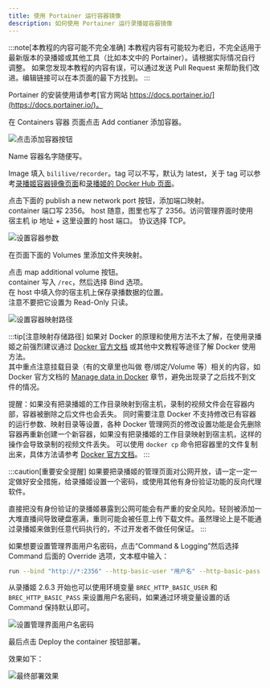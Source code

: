 ```yaml
---
title: 使用 Portainer 运行容器镜像
description: 如何使用 Portainer 运行录播姬容器镜像
---
```


:::note[本教程的内容可能不完全准确]
本教程内容有可能较为老旧，不完全适用于最新版本的录播姬或其他工具（比如本文中的 Portainer）。请根据实际情况自行调整。
如果您发现本教程的内容有误，可以通过发送 Pull Request 来帮助我们改进。编辑链接可以在本页面的最下方找到。
:::

Portainer 的安装使用请参考[官方网站 https://docs.portainer.io/](https://docs.portainer.io/)。

在 Containers 容器 页面点击 Add contianer 添加容器。

![点击添加容器按钮](@assets/install-guides/user-install-docker-portainer-1.png)

Name 容器名字随便写。

Image 填入 `bililive/recorder`。tag 可以不写，默认为 latest，关于 tag 可以参考[录播姬容器镜像页面](/install/container/)和[录播姬的 Docker Hub 页面](https://hub.docker.com/r/bililive/recorder/tags)。

点击下面的 publish a new network port 按钮，添加端口映射。  
container 端口写 2356。
host 随意，图里也写了 2356。访问管理界面时使用 宿主机 ip 地址 + 这里设置的 host 端口。
协议选择 TCP。

![设置容器参数](@assets/install-guides/user-install-docker-portainer-2.png)

在页面下面的 Volumes 里添加文件夹映射。

点击 map additional volume 按钮。  
container 写入 `/rec`，然后选择 Bind 选项。  
在 host 中填入你的宿主机上保存录播数据的位置。  
注意不要把它设置为 Read-Only 只读。

![设置容器映射路径](@assets/install-guides/user-install-docker-portainer-3.png)

:::tip[注意映射存储路径]
如果对 Docker 的原理和使用方法不太了解，在使用录播姬之前强烈建议通过 [Docker 官方文档](https://docs.docker.com/get-started/) 或其他中文教程等途径了解 Docker 使用方法。  
其中重点注意挂载目录（有的文章里也叫做 卷/绑定/Volume 等）相关的内容，如 Docker 官方文档的 [Manage data in Docker](https://docs.docker.com/storage/) 章节，避免出现录了之后找不到文件的情况。

提醒：如果没有把录播姬的工作目录映射到宿主机，录制的视频文件会在容器内部，容器被删除之后文件也会丢失。
同时需要注意 Docker 不支持修改已有容器的运行参数、映射目录等设置，各种 Docker 管理网页的修改设置功能是会先删除容器再重新创建一个新容器，如果没有把录播姬的工作目录映射到宿主机，这样的操作会导致录制的视频文件丢失。
可以使用 `docker cp` 命令把容器里的文件复制出来，具体方法请参考 [Docker 官方文档](https://docs.docker.com/engine/reference/commandline/cp/)。
:::

:::caution[重要安全提醒]
如果要把录播姬的管理页面对公网开放，请一定一定一定做好安全措施，给录播姬设置一个密码，或使用其他有身份验证功能的反向代理软件。

直接把没有身份验证的录播姬暴露到公网可能会有严重的安全风险。轻则被添加一大堆直播间导致硬盘塞满，重则可能会被任意上传下载文件。虽然理论上是不能通过录播姬来做到任意代码执行的，不过开发者不做任何保证。
:::

如果想要设置管理界面用户名密码，点击“Command & Logging”然后选择 Command 后面的 Override 选项，文本框中输入：

```bash
run --bind "http://*:2356" --http-basic-user "用户名" --http-basic-pass "密码" /rec
```

从录播姬 2.6.3 开始也可以使用环境变量 `BREC_HTTP_BASIC_USER` 和 `BREC_HTTP_BASIC_PASS` 来设置用户名密码，如果通过环境变量设置的话 Command 保持默认即可。

![设置管理界面用户名密码](@assets/install-guides/user-install-docker-portainer-4.png)

最后点击 Deploy the container 按钮部署。

效果如下：

![最终部署效果](@assets/install-guides/user-install-docker-portainer-5.png)

